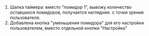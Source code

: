 1. Шапка таймера: вместо "помидор 1", вывожу количество оставшихся помидоров, получается нагляднее. с точки зрения пользователя.
2. Добавлена кнопка "уменьшения помидора" для его настройки пользователем, вместо отдельной кнопки "Настройка"
